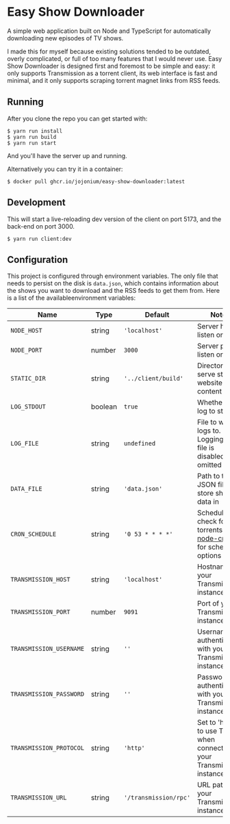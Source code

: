# Easy Show Downloader

A simple web application built on Node and TypeScript for automatically
downloading new episodes of TV shows.

I made this for myself because existing solutions tended to be outdated, overly
complicated, or full of too many features that I would never use. Easy Show
Downloader is designed first and foremost to be simple and easy: it only
supports Transmission as a torrent client, its web interface is fast and
minimal, and it only supports scraping torrent magnet links from RSS feeds.

## Running

After you clone the repo you can get started with:

```
$ yarn run install
$ yarn run build
$ yarn run start
```

And you'll have the server up and running.

Alternatively you can try it in a container:

```
$ docker pull ghcr.io/jojonium/easy-show-downloader:latest
```

## Development

This will start a live-reloading dev version of the client on port 5173, and the
back-end on port 3000.

```
$ yarn run client:dev
```

## Configuration

This project is configured through environment variables. The only file that
needs to persist on the disk is `data.json`, which contains information about
the shows you want to download and the RSS feeds to get them from. Here is a
list of the availableenvironment variables:

Name | Type | Default | Notes
-----|------|---------|-------
`NODE_HOST` | string | `'localhost'` | Server host to listen on
`NODE_PORT` | number | `3000` | Server port to listen on
`STATIC_DIR` | string | `'../client/build'` | Directory to serve static website content from
`LOG_STDOUT` | boolean | `true` | Whether to log to stdout
`LOG_FILE` | string | `undefined` | File to write logs to. Logging to a file is disabled if omitted
`DATA_FILE` | string | `'data.json'` | Path to the JSON file to store show data in
`CRON_SCHEDULE` | string | `'0 53 * * * *'` | Schedule to check for new torrents. See [node-cron](https://www.npmjs.com/package/cron) for schedule options
`TRANSMISSION_HOST` | string | `'localhost'` | Hostname of your Transmission instance
`TRANSMISSION_PORT` | number | `9091` | Port of your Transmission instance
`TRANSMISSION_USERNAME` | string | `''` | Username for authenticating with your Transmission instance
`TRANSMISSION_PASSWORD` | string | `''` | Password for authenticating with your Transmission instance
`TRANSMISSION_PROTOCOL` | string | `'http'` | Set to 'https' to use TLS when connecting to your Transmission instance
`TRANSMISSION_URL` | string | `'/transmission/rpc'` | URL path of your Transmission instance
